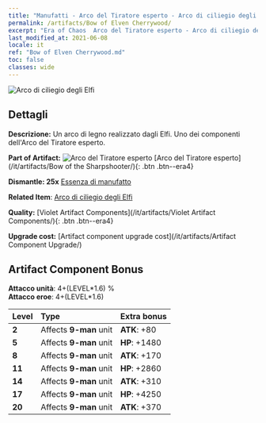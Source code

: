 ```yaml
---
title: "Manufatti - Arco del Tiratore esperto - Arco di ciliegio degli Elfi"
permalink: /artifacts/Bow of Elven Cherrywood/
excerpt: "Era of Chaos  Arco del Tiratore esperto - Arco di ciliegio degli Elfi. Un arco di legno realizzato dagli Elfi. Uno dei componenti dell'Arco del Tiratore esperto."
last_modified_at: 2021-06-08
locale: it
ref: "Bow of Elven Cherrywood.md"
toc: false
classes: wide
---
```


 ![Arco di ciliegio degli Elfi](/images/t/artifact_40101.png)



## Dettagli

 **Descrizione:** Un arco di legno realizzato dagli Elfi. Uno dei componenti dell'Arco del Tiratore esperto.

 **Part of Artifact:** ![Arco del Tiratore esperto](/images/t/icon_artifact_10.png) [Arco del Tiratore esperto](/it/artifacts/Bow of the Sharpshooter/){: .btn .btn--era4}

 **Dismantle: 25x** [Essenza di manufatto](/ItemsIT/con_905/)

 **Related Item**: [Arco di ciliegio degli Elfi](/ItemsIT/art_103/)

 **Quality:** [Violet Artifact Components](/it/artifacts/Violet Artifact Components/){: .btn .btn--era4}

 **Upgrade cost:** [Artifact component upgrade cost](/it/artifacts/Artifact Component Upgrade/)

## Artifact Component Bonus

  **Attacco unità**: 4+(LEVEL\*1.6) %<br/>**Attacco eroe**: 4+(LEVEL\*1.6)

  |  Level  | Type |    Extra bonus  | 
  |:--------|:-----|:----------------| 
  | **2** | Affects **9-man** unit | **ATK**: +80 | 
  | **5** | Affects **9-man** unit | **HP**: +1480 | 
  | **8** | Affects **9-man** unit | **ATK**: +170 | 
  | **11** | Affects **9-man** unit | **HP**: +2860 | 
  | **14** | Affects **9-man** unit | **ATK**: +310 | 
  | **17** | Affects **9-man** unit | **HP**: +4250 | 
  | **20** | Affects **9-man** unit | **ATK**: +370 | 
